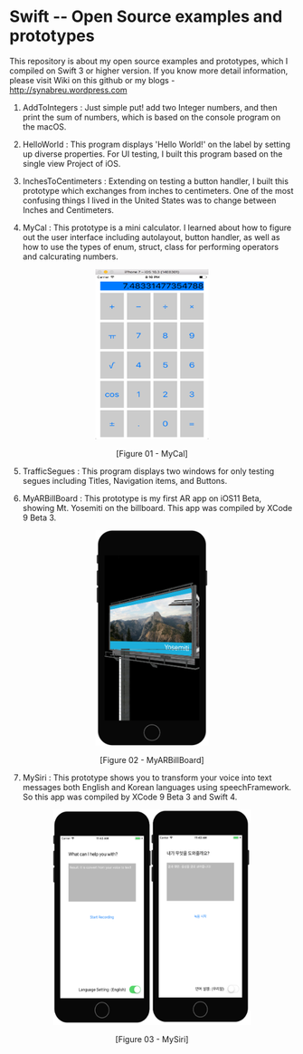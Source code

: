 # Swift -- Open Source examples and prototypes
This repository is about my open source examples and prototypes, which I compiled on Swift 3 or higher version. 
If you know more detail information, please visit Wiki on this github or my blogs - http://synabreu.wordpress.com

1. AddToIntegers : Just simple put! add two Integer numbers, and then print the sum of numbers, which is based on the console program on the macOS. 

<!-- //
<p align="center"><img src="https://github.com/synabreu/Swift/blob/master/Screenshots/01.AddIntegers.png"></img></p>
<p align="center">[Figure 01 - AddToIntegers]</p>
// -->

2. HelloWorld : This program displays 'Hello World!' on the label by setting up diverse properties. For UI testing, I built this program based on the single view Project of iOS.  

<!-- // Link
<p align="center" width="50" height="80"><img src="/Screenshots/02.HelloWorld.png"></img></p>
<p align="center" >[Figure 02 - HelloWorld]</p>
// -->

3. InchesToCentimeters : Extending on testing a button handler, I built this prototype which exchanges from inches to centimeters. One of the most confusing things I lived in the United States was to change between Inches and Centimeters.  

<!-- //
<p align="center"><img src="/Screenshots/03.InchesToCentimeters.png"></img></p>
<p align="center" >[Figure 02 - InchesToCentimeters]</p>
//-->

4. MyCal : This prototype is a mini calculator. I learned about how to figure out the user interface including autolayout, button handler, as well as how to use the types of enum, struct, class for performing operators and calcurating numbers. 

<p align="center"><img src="/Screenshots/04.MyCal.png" width="200" height="300"></img></p>
<p align="center" >[Figure 01 - MyCal]</p>

5. TrafficSegues : This program displays two windows for only testing segues including Titles, Navigation items, and Buttons.

6. MyARBillBoard : This prototype is my first AR app on iOS11 Beta, showing Mt. Yosemiti on the billboard. This app was compiled by XCode 9 Beta 3. 

<p align="center"><img src="/Screenshots/06.MyARBillBoard.png" width="200" height="380"></img></p>
<p align="center" >[Figure 02 - MyARBillBoard]</p>

7. MySiri : This prototype shows you to transform your voice into text messages both English and Korean languages using speechFramework. So this app was compiled by XCode 9 Beta 3 and Swift 4.

<p align="center"><img src="/Screenshots/07.MySiri.png" width="350" height="380"></img></p>
<p align="center" >[Figure 03 - MySiri]</p>

